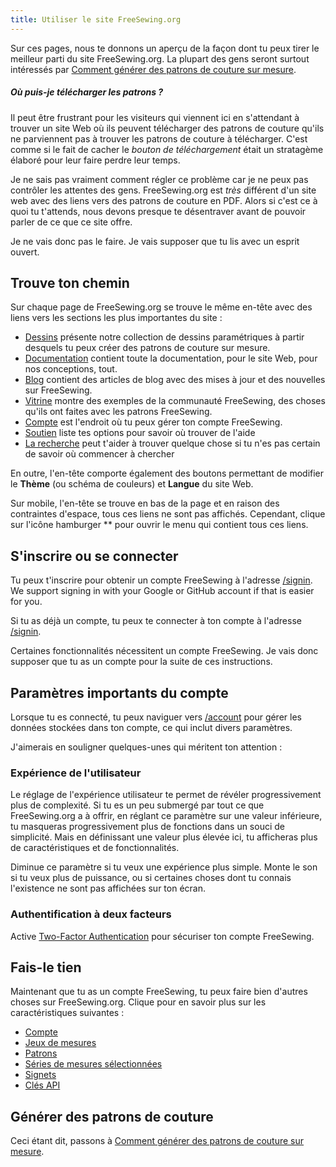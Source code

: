 ```yaml
---
title: Utiliser le site FreeSewing.org
---
```


Sur ces pages, nous te donnons un aperçu de la façon dont tu peux tirer le meilleur parti du site FreeSewing.org. La plupart des gens seront surtout intéressés par [Comment générer des patrons de couture sur mesure](/docs/about/site/draft/).


<Comment by="joost">

##### Où puis-je télécharger les patrons ?

Il peut être frustrant pour les visiteurs qui viennent ici en s'attendant à trouver un site Web où ils peuvent télécharger des patrons de couture qu'ils ne parviennent pas à trouver les patrons de couture à télécharger. C'est comme si le fait de cacher le *bouton de téléchargement* était un stratagème élaboré pour leur faire perdre leur temps.

Je ne sais pas vraiment comment régler ce problème car je ne peux pas contrôler les attentes des gens.
FreeSewing.org est _très_ différent d'un site web avec des liens vers des patrons de couture en PDF.
Alors si c'est ce à quoi tu t'attends, nous devons presque te désentraver avant de pouvoir parler de ce que ce site offre.

Je ne vais donc pas le faire. Je vais supposer que tu lis avec un esprit ouvert.

</Comment>

## Trouve ton chemin

Sur chaque page de FreeSewing.org se trouve le même en-tête avec des liens vers les sections les plus importantes du site :

- [Dessins](/designs/) présente notre collection de dessins paramétriques à partir desquels tu peux créer des patrons de couture sur mesure.
- [Documentation](/documentation/) contient toute la documentation, pour le site Web, pour nos conceptions, tout.
- [Blog](/blog/) contient des articles de blog avec des mises à jour et des nouvelles sur FreeSewing.
- [Vitrine](/showcase/) montre des exemples de la communauté FreeSewing, des choses qu'ils ont faites avec les patrons FreeSewing.
- [Compte](/account/) est l'endroit où tu peux gérer ton compte FreeSewing.
- [Soutien](/support/) liste tes options pour savoir où trouver de l'aide
- [La recherche](/search/) peut t'aider à trouver quelque chose si tu n'es pas certain de savoir où commencer à chercher

En outre, l'en-tête comporte également des boutons permettant de modifier le **Thème** (ou schéma de couleurs) et **Langue** du site Web.

Sur mobile, l'en-tête se trouve en bas de la page et en raison des contraintes d'espace, tous ces liens ne sont pas affichés. Cependant, clique sur l'icône hamburger ** pour ouvrir le menu qui contient tous ces liens.

## S'inscrire ou se connecter

Tu peux t'inscrire pour obtenir un compte FreeSewing à l'adresse [/signin](/signin/). We support signing in with your Google or GitHub account if that is easier for you.

Si tu as déjà un compte, tu peux te connecter à ton compte à l'adresse [/signin](/signin/).

Certaines fonctionnalités nécessitent un compte FreeSewing. Je vais donc supposer que tu as un compte pour la suite de ces instructions.

## Paramètres importants du compte

Lorsque tu es connecté, tu peux naviguer vers [/account](/account/) pour gérer les données stockées dans ton compte, ce qui inclut divers paramètres.

J'aimerais en souligner quelques-unes qui méritent ton attention :

### Expérience de l'utilisateur

Le réglage de l'expérience utilisateur [](/account/control/) te permet de révéler progressivement plus de complexité. Si tu es un peu submergé par tout ce que FreeSewing.org a à offrir, en réglant ce paramètre sur une valeur inférieure, tu masqueras progressivement plus de fonctions dans un souci de simplicité. Mais en définissant une valeur plus élevée ici, tu afficheras plus de caractéristiques et de fonctionnalités.

Diminue ce paramètre si tu veux une expérience plus simple. Monte le son si tu veux plus de puissance, ou si certaines choses dont tu connais l'existence ne sont pas affichées sur ton écran.

### Authentification à deux facteurs

Active [Two-Factor Authentication](/account/mfa/) pour sécuriser ton compte FreeSewing.

## Fais-le tien

Maintenant que tu as un compte FreeSewing, tu peux faire bien d'autres choses sur FreeSewing.org. Clique pour en savoir plus sur les caractéristiques suivantes :

- [Compte](/docs/about/site/account)
- [Jeux de mesures](/docs/about/site/sets)
- [Patrons](/docs/about/site/patterns)
- [Séries de mesures sélectionnées](/docs/about/site/csets)
- [Signets](/docs/about/site/bookmarks)
- [Clés API](/docs/about/site/apikeys)


## Générer des patrons de couture

Ceci étant dit, passons à [Comment générer des patrons de couture sur mesure](/docs/about/site/draft/).

